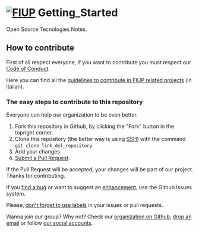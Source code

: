 # [![FIUP](https://avatars2.githubusercontent.com/u/8012686?v=3&s=150)](https://github.com/orgs/FIUP/people) Getting_Started

Open Source Tecnologies Notes. 

## How to contribute

First of all respect everyone, if you want to contribute  you must respect our [Code of Conduct](https://github.com/FIUP/Getting_Started/blob/master/CODE_OF_CONDUCT.md).

Here you can find all the [guidelines to contribute in FIUP related projects](https://github.com/FIUP/Getting_Started/blob/master/CONTRIBUTING.md) (in italian).

### The easy steps to contribute to this repository

Everyone can help our organization to be even better.

1. Fork this repository in Github, by clicking the "Fork" button in the topright corner. 
2. Clone this repository (the better way is using [SSH](https://help.github.com/articles/connecting-to-github-with-ssh/)) with the command `git clone link_del_repository`.
3. Add your changes
4. [Submit a Pull Request](https://github.com/FIUP/Getting_Started/blob/master/CONTRIBUTING.md#pull-requests).

If the Pull Request will be accepted, your changes will be part of our project. Thanks for contributing.

If you [find a bug](https://github.com/FIUP/Getting_Started/blob/master/CONTRIBUTING.md#segnalare-bug) or want to suggest an [enhancement](https://github.com/FIUP/Getting_Started/blob/master/CONTRIBUTING.md#suggerire-miglioramenti), use the Github Issues system.

Please, [don't forget to use labels](https://github.com/FIUP/Getting_Started/blob/master/CONTRIBUTING.md#etichette-per-le-issue-e-pull-request) in your issues or pull requests.

Wanna join our group? Why not? Check our [organization on Github](https://github.com/FIUP), [drop an email](mailto:fiup.unipd@gmail.com) or follow [our social accounts](https://github.com/FIUP/Getting_Started/blob/master/FIUP_Rules.md#il-fiup-nei-social).

